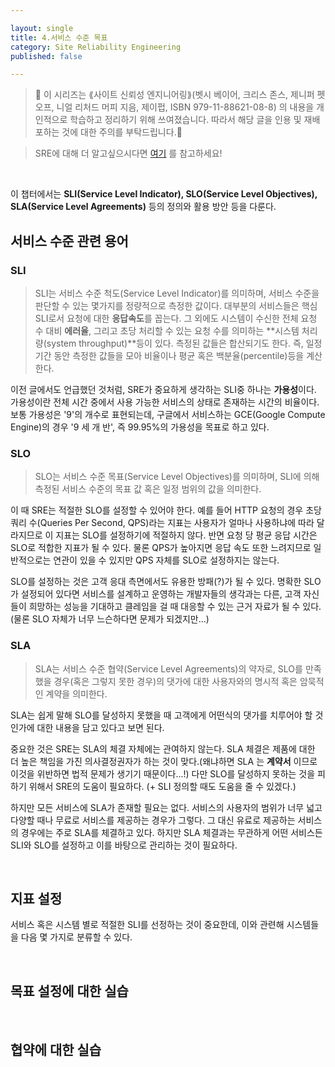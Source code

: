 ```yaml
---

layout: single
title: 4.서비스 수준 목표
category: Site Reliability Engineering
published: false

---
```



>📌 이 시리즈는 ⟪사이트 신뢰성 엔지니어링⟫(벳시 베이어, 크리스 존스, 제니퍼 펫오프, 니얼 리처드 머피 지음, 제이펍, ISBN 979-11-88621-08-8) 의 내용을 개인적으로 학습하고 정리하기 위해 쓰여졌습니다. 따라서 해당 글을 인용 및 재배포하는 것에 대한 주의를 부탁드립니다.🚨

>SRE에 대해 더 알고싶으시다면 [여기](https://sre.google/) 를 참고하세요!

<br/>

이 챕터에서는 **SLI(Service Level Indicator), SLO(Service Level Objectives), SLA(Service Level Agreements)** 등의 정의와 활용 방안 등을 다룬다.

## 서비스 수준 관련 용어

### SLI
> SLI는 서비스 수준 척도(Service Level Indicator)를 의미하며, 서비스 수준을 판단할 수 있는 몇가지를 정량적으로 측정한 값이다. 대부분의 서비스들은 핵심 SLI로서 요청에 대한 **응답속도**를 꼽는다. 그 외에도 시스템이 수신한 전체 요청 수 대비 **에러율**, 그리고 초당 처리할 수 있는 요청 수를 의미하는 **시스템 처리량(system throughput)**등이 있다. 측정된 값들은 합산되기도 한다. 즉, 일정 기간 동안 측정한 값들을 모아 비율이나 평균 혹은 백분율(percentile)등을 계산한다.

이전 글에서도 언급했던 것처럼, SRE가 중요하게 생각하는 SLI중 하나는 **가용성**이다. 가용성이란 전체 시간 중에서 사용 가능한 서비스의 상태로 존재하는 시간의 비율이다. 보통 가용성은 '9'의 개수로 표현되는데, 구글에서 서비스하는 GCE(Google Compute Engine)의 경우 '9 세 개 반', 즉 99.95%의 가용성을 목표로 하고 있다.


### SLO
> SLO는 서비스 수준 목표(Service Level Objectives)를 의미하며, SLI에 의해 측정된 서비스 수준의 목표 값 혹은 일정 범위의 값을 의미한다.

이 때 SRE는 적절한 SLO를 설정할 수 있어야 한다. 예를 들어 HTTP 요청의 경우 초당 쿼리 수(Queries Per Second, QPS)라는 지표는 사용자가 얼마나 사용하냐에 따라 달라지므로 이 지표는 SLO를 설정하기에 적절하지 않다. 반면 요청 당 평균 응답 시간은 SLO로 적합한 지표가 될 수 있다. 물론 QPS가 높아지면 응답 속도 또한 느려지므로 일반적으로는 연관이 있을 수 있지만 QPS 자체를 SLO로 설정하지는 않는다.

SLO를 설정하는 것은 고객 응대 측면에서도 유용한 방패(?)가 될 수 있다. 명확한 SLO가 설정되어 있다면 서비스를 설계하고 운영하는 개발자들의 생각과는 다른, 고객 자신들이 희망하는 성능을 기대하고 클레임을 걸 때 대응할 수 있는 근거 자료가 될 수 있다. (물론 SLO 자체가 너무 느슨하다면 문제가 되겠지만...)


### SLA
> SLA는 서비스 수준 협약(Service Level Agreements)의 약자로, SLO를 만족했을 경우(혹은 그렇지 못한 경우)의 댓가에 대한 사용자와의 명시적 혹은 암묵적인 계약을 의미한다.

SLA는 쉽게 말해 SLO를 달성하지 못했을 때 고객에게 어떤식의 댓가를 치루어야 할 것인가에 대한 내용을 담고 있다고 보면 된다.

중요한 것은 SRE는 SLA의 체결 자체에는 관여하지 않는다. SLA 체결은 제품에 대한 더 높은 책임을 가진 의사결정권자가 하는 것이 맞다.(왜냐하면 SLA 는 **계약서** 이므로 이것을 위반하면 법적 문제가 생기기 때문이다...!) 다만 SLO를 달성하지 못하는 것을 피하기 위해서 SRE의 도움이 필요하다. (+ SLI 정의할 때도 도움을 줄 수 있겠다.)

하지만 모든 서비스에 SLA가 존재할 필요는 없다. 서비스의 사용자의 범위가 너무 넓고 다양할 때나 무료로 서비스를 제공하는 경우가 그렇다. 그 대신 유료로 제공하는 서비스의 경우에는 주로 SLA를 체결하고 있다. 하지만 SLA 체결과는 무관하게 어떤 서비스든 SLI와 SLO를 설정하고 이를 바탕으로 관리하는 것이 필요하다.

<br/>

## 지표 설정
서비스 혹은 시스템 별로 적절한 SLI를 선정하는 것이 중요한데, 이와 관련해 시스템들을 다음 몇 가지로 분류할 수 있다.

<br/>

## 목표 설정에 대한 실습

<br/>

## 협약에 대한 실습
